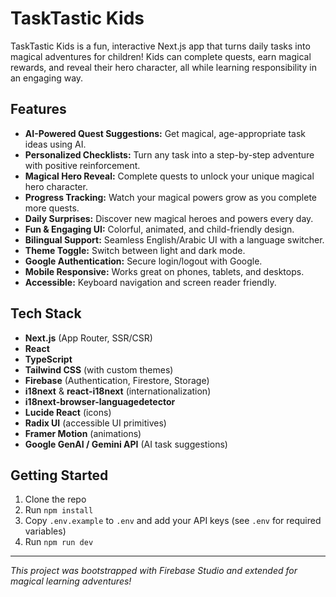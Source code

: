 # TaskTastic Kids

TaskTastic Kids is a fun, interactive Next.js app that turns daily tasks into magical adventures for children! Kids can complete quests, earn magical rewards, and reveal their hero character, all while learning responsibility in an engaging way.

## Features

- **AI-Powered Quest Suggestions:** Get magical, age-appropriate task ideas using AI.
- **Personalized Checklists:** Turn any task into a step-by-step adventure with positive reinforcement.
- **Magical Hero Reveal:** Complete quests to unlock your unique magical hero character.
- **Progress Tracking:** Watch your magical powers grow as you complete more quests.
- **Daily Surprises:** Discover new magical heroes and powers every day.
- **Fun & Engaging UI:** Colorful, animated, and child-friendly design.
- **Bilingual Support:** Seamless English/Arabic UI with a language switcher.
- **Theme Toggle:** Switch between light and dark mode.
- **Google Authentication:** Secure login/logout with Google.
- **Mobile Responsive:** Works great on phones, tablets, and desktops.
- **Accessible:** Keyboard navigation and screen reader friendly.

## Tech Stack

- **Next.js** (App Router, SSR/CSR)
- **React**
- **TypeScript**
- **Tailwind CSS** (with custom themes)
- **Firebase** (Authentication, Firestore, Storage)
- **i18next** & **react-i18next** (internationalization)
- **i18next-browser-languagedetector**
- **Lucide React** (icons)
- **Radix UI** (accessible UI primitives)
- **Framer Motion** (animations)
- **Google GenAI / Gemini API** (AI task suggestions)

## Getting Started

1. Clone the repo
2. Run `npm install`
3. Copy `.env.example` to `.env` and add your API keys (see `.env` for required variables)
4. Run `npm run dev`

---

_This project was bootstrapped with Firebase Studio and extended for magical learning adventures!_
